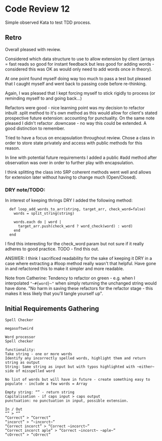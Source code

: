# Code Review 12

Simple observed Kata to test TDD process.

## Retro

Overall pleased with review. 

Considered which data structure to use to allow extension by client (arrays = fast reads so good for instant feedback but less good for adding words - considered this was OK as would only need to add words once in theory).

At one point found myself doing way too much to pass a test but pleased that I caught myself and went back to passing code before re-thinking.

Again, I was pleased that I kept forcing myself to stick rigidly to process (or reminding myself to and going back...)

Refactors were good - nice learning point was my decision to refactor inbuilt .split method to it's own method as this would allow for client's stated prospective future extension: accounting for punctuality. On the same note pleased I didn't refactor .downcase - no way this could be extended. A good distinction to remember. 

Tried to have a focus on encapsulation throughout review. Chose a class in order to store state privately and access with public methods for this reason.

In line with potential future requirements I added a public #add method  after observation was over in order to further play with encapsulation.

I think splitting the class into SRP coherent methods went well and allows for extension later without having to change much (Open/Closed).

### DRY note/TODO:

In interest of keeping thrings DRY I added the following method: 
```
  def loop_add_words_to_arr(string, target_arr, check_word=false)
    words = split_string(string)

    words.each do | word | 
      target_arr.push(check_word ? word_check(word) : word)
    end
  end
```

I find this interesting for the check_word param but not sure if it really adheres to good practice. TODO - find this out.

ANSWER: I think I sacrificed readability for the sake of keeping it DRY in a case where extracting a #loop method really wasn't that helpful. Have gone in and refactored this to make it simpler and more readable. 

Note from Catherine: Tendency to refactor on green - e.g. when I interpolated ```"~#{word}~"``` when simply returning the unchanged string would have done. "No harm in saving these refactors for the refactor stage - this makes it less likely that you'll tangle yourself up".


## Initial Requirements Gathering

```
Spell Checker 

megasoftweird

Word processor
Spell checker

functionality: 
Take string - one or more words 
Identify any incorrectly spelled words, highlight them and return string as output
String: Same string as input but with typos highlighted with ~either~ side of misspelled word

No list of words but will have in future - create something easy to populate - include a few words = Array  

Empty string: “” - return string
Capitalisation - if caps input > caps output
punctuation: no punctuation in input, possible extension. 

In / Out 
“” > “”
“Correct” > “Correct”
“incorct” > “~incorct~”
“Correct incorct” > “Correct ~incorct~”
“Correct incorct aple” > “Correct ~incorct~ ~aple~”
“cOrrect” > “cOrrect”
```